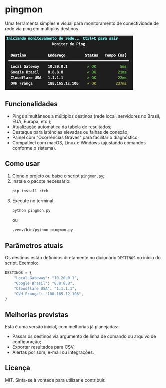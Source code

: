# pingmon

Uma ferramenta simples e visual para monitoramento de conectividade de rede via ping em múltiplos destinos.

![Demonstração no terminal](screenshot.png) <!-- Coloque um print se quiser -->

## Funcionalidades

- Pings simultâneos a múltiplos destinos (rede local, servidores no Brasil, EUA, Europa, etc.);
- Atualização automática da tabela de resultados;
- Destaque para latências elevadas ou falhas de conexão;
- Painel com "Ocorrências Graves" para facilitar o diagnóstico;
- Compatível com macOS, Linux e Windows (ajustando comandos conforme o sistema).

## Como usar

1. Clone o projeto ou baixe o script `pingmon.py`;
2. Instale o pacote necessário:
   ```bash
   pip install rich
   ```
3. Execute no terminal:
   ```bash
   python pingmon.py
   ```
   ou
   ```bash
   .venv/bin/python pingmon.py
   ```


## Parâmetros atuais

Os destinos estão definidos diretamente no dicionário `DESTINOS` no início do script. Exemplo:
```python
DESTINOS = {
    "Local Gateway": "10.20.0.1",
    "Google Brasil": "8.8.8.8",
    "Cloudflare USA": "1.1.1.1",
    "OVH França": "188.165.12.106",
}
```

## Melhorias previstas

Esta é uma versão inicial, com melhorias já planejadas:
- Passar os destinos via argumento de linha de comando ou arquivo de configuração;
- Exportar resultados para CSV;
- Alertas por som, e-mail ou integrações.

## Licença

MIT. Sinta-se à vontade para utilizar e contribuir.
